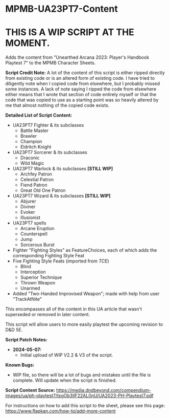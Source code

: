 # MPMB-UA23PT7-Content
# THIS IS A WIP SCRIPT AT THE MOMENT.
Adds the content from "Unearthed Arcana 2023: Player's Handbook Playtest 7" to the MPMB Character Sheets.

**Script Credit Note:**
A lot of the content of this script is either ripped directly from existing code or is an altered form of existing code. I have tried to diligently note when I copied code from elsewhere, but I probably missed some instances. A lack of note saying I ripped the code from elsewhere either means that I wrote that section of code entirely myself or that the code that was copied to use as a starting point was so heavily altered by me that almost nothing of the copied code exists.

**Detailed List of Script Content:**
- UA23PT7 Fighter & its subclasses
  - Battle Master
  - Brawler
  - Champion
  - Eldritch Knight
- UA23PT7 Sorcerer & its subclasses
  - Draconic
  - Wild Magic
- UA23PT7 Warlock & its subclasses **[STILL WIP]**
  - Archfey Patron
  - Celestial Patron
  - Fiend Patron
  - Great Old One Patron
- UA23PT7 Wizard & its subclasses **[STILL WIP]**
  - Abjurer
  - Diviner
  - Evoker
  - Illusionist
- UA23PT7 spells
  - Arcane Eruption
  - Counterspell
  - Jump
  - Sorcerous Burst
- Fighter "Fighting Styles" as FeatureChoices, each of which adds the corresponding Fighting Style Feat
- Five Fighting Style Feats (imported from *TCE*)
  - Blind
  - Interception
  - Superior Technique
  - Thrown Weapon
  - Unarmed
- Added "Two-Handed Improvised Weapon"; made with help from user "TrackAtNite"

This encompasses all of the content in this UA article that wasn't superseded or removed in later content.

This script will allow users to more easily playtest the upcoming revision to D&D 5E.

**Script Patch Notes:**
- **2024-05-07:**
  - Initial upload of WIP V2.2 & V3 of the script.

**Known Bugs:**
- WIP file, so there will be a lot of bugs and mistakes until the file is complete. Will update when the script is finished.

**Script Content Source:** https://media.dndbeyond.com/compendium-images/ua/ph-playtest7/tsgOb3llF22AL0nU/UA2023-PH-Playtest7.pdf

For instructions on how to add this script to the sheet, please see this page: https://www.flapkan.com/how-to/add-more-content
